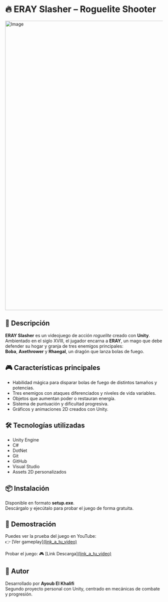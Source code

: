 # 🔥 ERAY Slasher – Roguelite Shooter

<img width="1536" height="923" alt="Image" src="https://github.com/user-attachments/assets/2089d936-ba9d-4b63-bf2a-2491ec1f4573" />

## 🧩 Descripción
**ERAY Slasher** es un videojuego de acción *roguelite* creado con **Unity**.  
Ambientado en el siglo XVIII, el jugador encarna a **ERAY**, un mago que debe defender su hogar y granja de tres enemigos principales:  
**Boba**, **Axethrower** y **Rhaegal**, un dragón que lanza bolas de fuego.

## 🎮 Características principales
- Habilidad mágica para disparar bolas de fuego de distintos tamaños y potencias.  
- Tres enemigos con ataques diferenciados y niveles de vida variables.  
- Objetos que aumentan poder o restauran energía.  
- Sistema de puntuación y dificultad progresiva.  
- Gráficos y animaciones 2D creados con Unity.  

## 🛠️ Tecnologías utilizadas
- Unity Engine  
- C#  
- DotNet
- Git
- GitHub
- Visual Studio  
- Assets 2D personalizados  

## 📦 Instalación
Disponible en formato **setup.exe**.  
Descárgalo y ejecútalo para probar el juego de forma gratuita.

## 🎥 Demostración
Puedes ver la prueba del juego en YouTube:  
👉 [Ver gameplay][(link_a_tu_video)](https://www.youtube.com/watch?v=6pVS-j7JV-E)

Probar el juego:
🎮 [Link Descarga][(link_a_tu_video)](https://drive.usercontent.google.com/download?id=1S7YKKD9CVOgamoKCzbQNNVbUkqhsz_2p&export=download&authuser=0)

## 👤 Autor
Desarrollado por **Ayoub El Khalifi**  
Segundo proyecto personal con Unity, centrado en mecánicas de combate y progresión.
